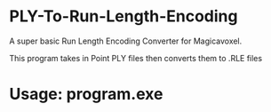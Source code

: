 # PLY-To-Run-Length-Encoding
A super basic Run Length Encoding Converter for Magicavoxel.

This program takes in Point PLY files then converts them to .RLE files

# Usage: program.exe <inputfile> <outputfile>
